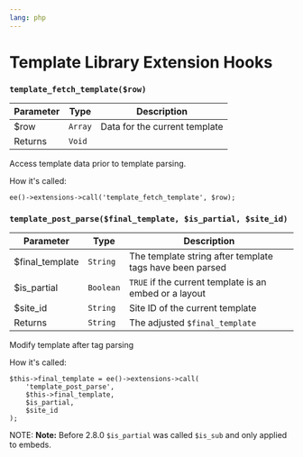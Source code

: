 ```yaml
---
lang: php
---
```


<!--
    This source file is part of the open source project
    ExpressionEngine User Guide (https://github.com/ExpressionEngine/ExpressionEngine-User-Guide)

    @link      https://expressionengine.com/
    @copyright Copyright (c) 2003-2019, EllisLab Corp. (https://ellislab.com)
    @license   https://expressionengine.com/license Licensed under Apache License, Version 2.0
-->

# Template Library Extension Hooks

### `template_fetch_template($row)`

| Parameter | Type    | Description                   |
| --------- | ------- | ----------------------------- |
| \$row     | `Array` | Data for the current template |
| Returns   | `Void`  |                               |

Access template data prior to template parsing.

How it's called:

    ee()->extensions->call('template_fetch_template', $row);

### `template_post_parse($final_template, $is_partial, $site_id)`

| Parameter        | Type      | Description                                              |
| ---------------- | --------- | -------------------------------------------------------- |
| \$final_template | `String`  | The template string after template tags have been parsed |
| \$is_partial     | `Boolean` | `TRUE` if the current template is an embed or a layout   |
| \$site_id        | `String`  | Site ID of the current template                          |
| Returns          | `String`  | The adjusted `$final_template`                           |

Modify template after tag parsing

How it's called:

    $this->final_template = ee()->extensions->call(
        'template_post_parse',
        $this->final_template,
        $is_partial,
        $site_id
    );

NOTE: **Note:** Before 2.8.0 `$is_partial` was called `$is_sub` and only applied to embeds.
